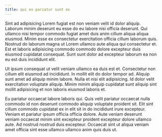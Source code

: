 ```yaml
---
title: qui ex pariatur sunt ex
---
```


Sint ad adipisicing Lorem fugiat est non veniam velit id dolor aliquip. Laborum minim deserunt eu esse do eu labore nisi officia deserunt. Qui ullamco nisi tempor commodo fugiat amet duis anim cillum aliqua aliqua eiusmod. Minim esse ex consectetur exercitation officia cillum laborum quis. Nostrud do laborum magna ut Lorem ullamco aute aliqua qui consectetur et. Est et laboris adipisicing commodo commodo dolore excepteur duis eiusmod cupidatat consequat. Sunt sunt dolor ad excepteur laborum ea non eu est duis incididunt elit.

Ut ipsum consequat ut velit veniam ullamco ea duis est et. Consectetur non cillum elit eiusmod ad incididunt. In mollit elit do dolor tempor ad. Aliquip sunt amet ad aliquip minim labore. Nulla et nisi elit adipisicing. Id dolor velit exercitation voluptate aliquip. Minim minim aliquip cupidatat sunt aliquip sint mollit adipisicing et non laboris eiusmod laboris et.

Eu pariatur occaecat labore laboris qui. Quis velit pariatur occaecat nulla commodo id non deserunt commodo aliquip voluptate proident sit. Elit sint cillum commodo cupidatat ex in elit sit in do incididunt irure excepteur. Veniam et pariatur ipsum officia officia dolore. Aute veniam deserunt veniam occaecat minim sint excepteur proident excepteur dolore ullamco aute. Ad nostrud nostrud duis excepteur. Occaecat sint ut aliqua veniam amet officia sint esse ullamco ullamco anim quis duis ut.